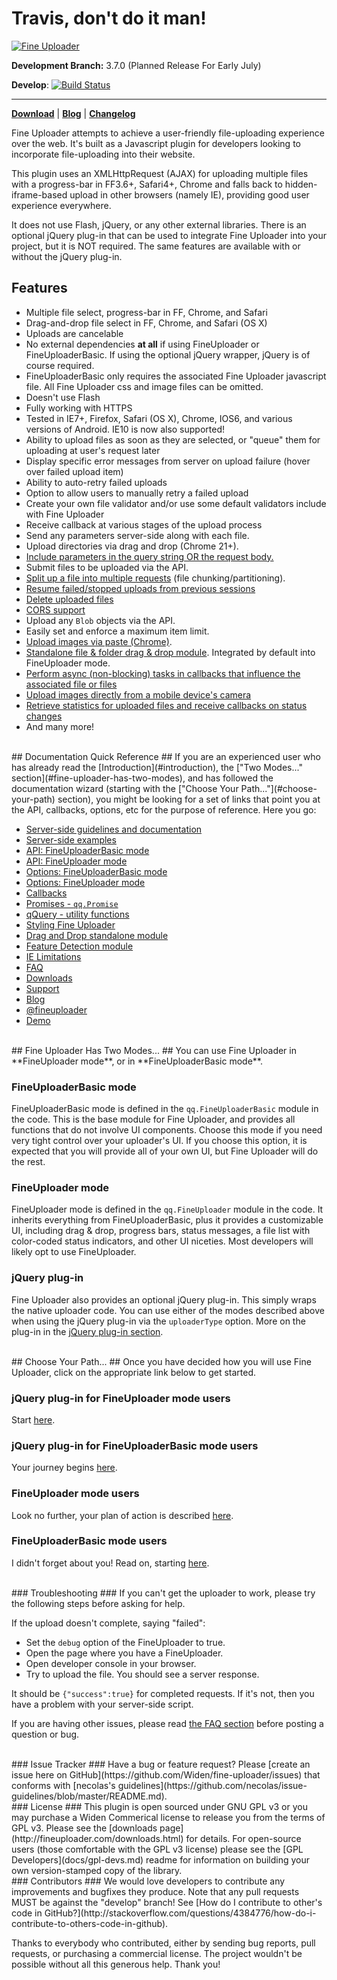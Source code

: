 Travis, don't do it man!
====

[![Fine Uploader](http://fineuploader.com/img/FineUploader_logo.png)](http://fineuploader.com/)

**Development Branch:** 3.7.0 (Planned Release For Early July)

<!--**Master**: [![Build Status](https://travis-ci.org/Widen/fine-uploader.png?branch=master)](https://travis-ci.org/Widen/fine-uploader)-->
**Develop**: [![Build Status](https://travis-ci.org/Widen/fine-uploader.png?branch=develop)](https://travis-ci.org/Widen/fine-uploader)

---

[**Download**](http://fineuploader.com/downloads.html) | [**Blog**](http://blog.fineuploader.com/) | [**Changelog**](http://blog.fineuploader.com/2013/05/fine-uploader-36.html) 

Fine Uploader attempts to achieve a user-friendly file-uploading experience over the web.
It's built as a Javascript plugin for developers looking to incorporate file-uploading into their website.

This plugin uses an XMLHttpRequest (AJAX) for uploading multiple files with a progress-bar in
FF3.6+, Safari4+, Chrome and falls back to hidden-iframe-based upload in other browsers (namely IE),
providing good user experience everywhere.

It does not use Flash, jQuery, or any other external libraries.  There is an optional jQuery plug-in that can be used to
integrate Fine Uploader into your project, but it is NOT required.  The same features are available with or without the
jQuery plug-in.

## Features ##
* Multiple file select, progress-bar in FF, Chrome, and Safari
* Drag-and-drop file select in FF, Chrome, and Safari (OS X)
* Uploads are cancelable
* No external dependencies **at all** if using FineUploader or FineUploaderBasic.  If using the optional jQuery wrapper, jQuery is of course required.
* FineUploaderBasic only requires the associated Fine Uploader javascript file.  All Fine Uploader css and image files can be omitted.
* Doesn't use Flash
* Fully working with HTTPS
* Tested in IE7+, Firefox, Safari (OS X), Chrome, IOS6, and various versions of Android.  IE10 is now also supported!
* Ability to upload files as soon as they are selected, or "queue" them for uploading at user's request later
* Display specific error messages from server on upload failure (hover over failed upload item)
* Ability to auto-retry failed uploads
* Option to allow users to manually retry a failed upload
* Create your own file validator and/or use some default validators include with Fine Uploader
* Receive callback at various stages of the upload process
* Send any parameters server-side along with each file.
* Upload directories via drag and drop (Chrome 21+).
* [Include parameters in the query string OR the request body.](http://blog.fineuploader.com/2012/11/include-params-in-request-body-or-query.html)
* Submit files to be uploaded via the API.
* [Split up a file into multiple requests](http://blog.fineuploader.com/2012/12/file-chunkingpartitioning-is-now.html) (file chunking/partitioning).
* [Resume failed/stopped uploads from previous sessions](http://blog.fineuploader.com/2013/01/resume-failed-uploads-from-previous.html)
* [Delete uploaded files](http://blog.fineuploader.com/2013/01/delete-uploaded-file-in-33.html)
* [CORS support](http://blog.fineuploader.com/2013/01/cors-support-in-33.html)
* Upload any `Blob` objects via the API.
* Easily set and enforce a maximum item limit.
* [Upload images via paste (Chrome)](http://blog.fineuploader.com/2013/03/upload-image-via-paste-in-34.html).
* [Standalone file & folder drag & drop module](docs/drag-and-drop.md).  Integrated by default into FineUploader mode.
* [Perform async (non-blocking) tasks in callbacks that influence the associated file or files](http://blog.fineuploader.com/2013/05/callbacks-that-permit-asynchronous.html)
* [Upload images directly from a mobile device's camera](http://blog.fineuploader.com/2013/05/upload-directly-via-camera-on-mobile.html)
* [Retrieve statistics for uploaded files and receive callbacks on status changes](http://blog.fineuploader.com/2013/05/query-fine-uploader-for-upload-stats.html)
* And many more!


<br/>
## Documentation Quick Reference ##
If you are an experienced user who has already read the [Introduction](#introduction), the
["Two Modes..." section](#fine-uploader-has-two-modes), and has followed the documentation wizard
(starting with the ["Choose Your Path..."](#choose-your-path) section), you might be looking for a set of links that point
you at the API, callbacks, options, etc for the purpose of reference.  Here you go:

* [Server-side guidelines and documentation](docs/server.md)
* [Server-side examples](https://github.com/Widen/fine-uploader-server)
* [API: FineUploaderBasic mode](docs/api-fineuploaderbasic.md)
* [API: FineUploader mode](docs/api-fineuploader.md)
* [Options: FineUploaderBasic mode](docs/options-fineuploaderbasic.md)
* [Options: FineUploader mode](docs/options-fineuploader.md)
* [Callbacks](docs/callbacks.md)
* [Promises - `qq.Promise`](docs/promise.md)
* [qQuery - utility functions](docs/qquery.md)
* [Styling Fine Uploader](docs/styling.md)
* [Drag and Drop standalone module](docs/drag-and-drop.md)
* [Feature Detection module](docs/feature-detection.md)
* [IE Limitations](docs/limitations-ie.md)
* [FAQ](docs/faq.md)
* [Downloads](http://fineuploader.com/downloads.html)
* [Support](http://fineuploader.com/support.html)
* [Blog](http://blog.fineuploader.com)
* [@fineuploader](https://twitter.com/fineuploader)
* [Demo](http://fineuploader.com)


<br/>
## Fine Uploader Has Two Modes... ##
You can use Fine Uploader in **FineUploader mode**, or in **FineUploaderBasic mode**.

### FineUploaderBasic mode ###
FineUploaderBasic mode is defined in the `qq.FineUploaderBasic` module in the code.  This is the base module for
Fine Uploader, and provides all functions that do not involve UI components.  Choose this mode if you need very tight
control over your uploader's UI.  If you choose this option, it is expected that you will provide all of your own UI, but
Fine Uploader will do the rest.

### FineUploader mode ###
FineUploader mode is defined in the `qq.FineUploader` module in the code.  It inherits everything from FineUploaderBasic,
plus it provides a customizable UI, including drag & drop, progress bars, status messages, a file list with color-coded status
indicators, and other UI niceties.  Most developers will likely opt to use FineUploader.

### jQuery plug-in ###
Fine Uploader also provides an optional jQuery plug-in.  This simply wraps the native uploader code.  You can use either of
the modes described above when using the jQuery plug-in via the `uploaderType` option.  More on the plug-in in the
[jQuery plug-in section](docs/using-jquery-plugin.md).


<br/>
## Choose Your Path... ##
Once you have decided how you will use Fine Uploader, click on the appropriate link below to get started.

### jQuery plug-in for FineUploader mode users ###
Start [here](docs/path-jquery-fineuploader.md).

### jQuery plug-in for FineUploaderBasic mode users  ###
Your journey begins [here](docs/path-jquery-fineuploaderbasic.md).

### FineUploader mode users ###
Look no further, your plan of action is described [here](docs/path-fineuploader.md).

### FineUploaderBasic mode users ###
I didn't forget about you!  Read on, starting [here](docs/path-fineuploaderbasic.md).


<br/>
### Troubleshooting ###
If you can't get the uploader to work, please try the following steps
before asking for help.

If the upload doesn't complete, saying "failed":

* Set the `debug` option of the FineUploader to true.
* Open the page where you have a FineUploader.
* Open developer console in your browser.
* Try to upload the file. You should see a server response.

It should be `{"success":true}` for completed requests. If it's not,
then you have a problem with your server-side script.

If you are having other issues, please read [the FAQ section](docs/faq.md) before posting a question or bug.


<br/>
### Issue Tracker ###
Have a bug or feature request? Please [create an issue here on GitHub](https://github.com/Widen/fine-uploader/issues) 
that conforms with [necolas's guidelines](https://github.com/necolas/issue-guidelines/blob/master/README.md).


<br/>
### License ###
This plugin is open sourced under GNU GPL v3 or you may purchase a Widen Commerical license to release you from the terms of
GPL v3.  Please see the [downloads page](http://fineuploader.com/downloads.html) for details.  For open-source users (those
comfortable with the GPL v3 license) please see the [GPL Developers](docs/gpl-devs.md) readme for information on building
your own version-stamped copy of the library.


<br/>
### Contributors ###
We would love developers to contribute any improvements and bugfixes they produce.  Note that any pull requests MUST be against the "develop" branch!
See [How do I contribute to other's code in GitHub?](http://stackoverflow.com/questions/4384776/how-do-i-contribute-to-others-code-in-github).

Thanks to everybody who contributed, either by sending bug reports, pull requests, or purchasing a commercial license.
The project wouldn't be possible without all this generous help. Thank you!

